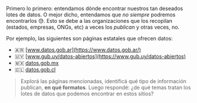 Primero lo primero: entendamos dónde encontrar nuestros tan deseados lotes de datos. O mejor dicho, entendamos que _no siempre_ podremos encontrarlos 😓. Esto se debe a las organizaciones que los recopilan (estados, empresas, ONGs, etc) a veces los _publican_ y otras veces, no.

Por ejemplo, las siguientes son páginas estatales que ofrecen datos:

* 🇦🇷 [www.datos.gob.ar](https://www.datos.gob.ar/)
* 🇺🇾 [www.gub.uy/datos-abiertos](https://www.gub.uy/datos-abiertos)
* 🇲🇽 [datos.gob.mx](https://datos.gob.mx/)
* 🇨🇱 [datos.gob.cl](https://datos.gob.cl/)

> Explorá las páginas mencionadas, identificá qué tipo de información publican, **en qué formatos**. Luego respondé: ¿de qué temas tratan los lotes de datos que podemos encontrar en estos sitios?
